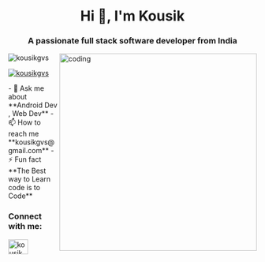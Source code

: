 <h1 align="center">Hi 👋, I'm Kousik</h1>
<h3 align="center">A passionate full stack software developer from India</h3>
<img align = "right"  alt="coding" width="400" src="https://user-images.githubusercontent.com/55389276/140866485-8fb1c876-9a8f-4d6a-98dc-08c4981eaf70.gif"
/>
<p align="left"> <img src="https://komarev.com/ghpvc/?username=kousikgvs&label=Profile%20views&color=0e75b6&style=flat" alt="kousikgvs" /> </p>
<p align="left"> <a href="https://github.com/ryo-ma/github-profile-trophy"><img src="https://github-profile-trophy.vercel.app/?username=kousikgvs" alt="kousikgvs" /></a> </p>
- 💬 Ask me about **Android Dev , Web Dev**
- 📫 How to reach me **kousikgvs@gmail.com**
- ⚡ Fun fact **The Best way to Learn code is to Code**
<h3 align="left">Connect with me:</h3>
<p align="left">
<a href="https://instagram.com/kousik.gvs" target="blank"><img align="center" src="https://raw.githubusercontent.com/rahuldkjain/github-profile-readme-generator/master/src/images/icons/Social/instagram.svg" alt="kousik.gvs" height="30" width="40" /></a>
</p>
